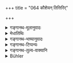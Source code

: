 +++
title = "064 कौशेयन् तित्तिरिर्"

+++

<details><summary>गङ्गानथ-मूलानुवादः</summary>

For stealing silk, a partridge; for stealing linen, a frog; for stealing cotton-cloth, a crane; for stealing a cow, an alligator; and for stealing molasses, a ‘Vāgguda’-bird.—(64)
</details>

<details><summary>मेधातिथिः</summary>

**दर्दुरः** मण्डूकस्तोकः ॥ १२.६४ ॥
</details>

<details><summary>गङ्गानथ-भाष्यानुवादः</summary>

‘*Dardura*’ is the frog of the smaller variety.—(64)
</details>

<details><summary>गङ्गानथ-टिप्पन्यः</summary>

**(verses 12.64-67)  
**

These verses are quoted in *Parāśaramādhara* (Prāyaścitta, p. 512).
</details>

<details><summary>गङ्गानथ-तुल्य-वाक्यानि</summary>

**(verses 12.60-68)  
**

See Comparative notes for [Verse 12.60].
</details>

<details><summary>Bühler</summary>

064	For stealing silk a partridge, for stealing linen a frog, for stealing cotton-cloth a crane, for stealing a cow an iguana, for stealing molasses a flying-fox;
</details>
